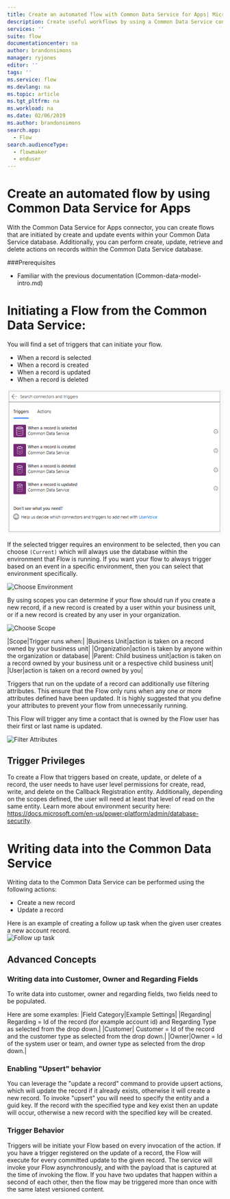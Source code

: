 ```yaml
---
title: Create an automated flow with Common Data Service for Apps| Microsoft Docs
description: Create useful workflows by using a Common Data Service connection and Microsoft Flow
services: ''
suite: flow
documentationcenter: na
author: brandonsimons
manager: ryjones
editor: ''
tags: ''
ms.service: flow
ms.devlang: na
ms.topic: article
ms.tgt_pltfrm: na
ms.workload: na
ms.date: 02/06/2019
ms.author: brandonsimons
search.app: 
  - Flow
search.audienceType: 
  - flowmaker
  - enduser
---
```

# Create an automated flow by using Common Data Service for Apps
With the Common Data Service for Apps connector, you can create flows that are initiated by create and update  events within your Common Data Service database.  Additionally, you can perform create, update, retrieve and delete actions on records within the Common Data Service database.

###Prerequisites
* Familiar with the previous documentation (Common-data-model-intro.md)

# Initiating a Flow from the Common Data Service:
You will find a set of triggers that can initiate your flow.
- When a record is selected
- When a record is created
- When a record is updated
- When a record is deleted

![Select a Trigger](./media/cds-connector/Triggers.png)

If the selected trigger requires an environment to be selected, then you can choose `(Current)` which will always use the database within the environment that Flow is running.  If you want your flow to always trigger based on an event in a specific environment, then you can select that environment specifically.

![Choose Environment](.media/cds-connector/Environments.png)

By using scopes you can determine if your flow should run if you create a new record, if a new record is created by a user within your business unit, or if a new record is created by any user in your organization.

![Choose Scope](.media/cds-connector/Scopes.png)

|Scope|Trigger runs when:|
|Business Unit|action is taken on a record owned by your business unit|
|Organization|action is taken by anyone within the organization or database|
|Parent: Child business unit|action is taken on a record owned by your business unit or a respective child business unit|
|User|action is taken on a record owned by you|

Triggers that run on the update of a record can additionally use filtering attributes.  This ensure that the Flow only runs when any one or more attributes defined have been updated.  It is highly suggested that you define your attributes to prevent your flow from unnecessarily running.

This Flow will trigger any time a contact that is owned by the Flow user has their first or last name is updated.

![Filter Attributes](.media/cds-connector/FilterAttributes.png)

## Trigger Privileges
To create a Flow that triggers based on create, update, or delete of a record, the user needs to have user level permissions for create, read, write, and delete on the Callback Registration entity.  Additionally, depending on the scopes defined, the user will need at least that level of read on the same entity.  Learn more about environment security here: https://docs.microsoft.com/en-us/power-platform/admin/database-security.


# Writing data into the Common Data Service
Writing data to the Common Data Service can be performed using the following actions:
- Create a new record
- Update a record

Here is an example of creating a follow up task when the given user creates a new account record.  
![Follow up task](.media/cds-connector/Regarding.png)

## Advanced Concepts 

### Writing data into Customer, Owner and Regarding Fields
To write data into customer, owner and regarding fields, two fields need to be populated.  

Here are some examples:
|Field Category|Example Settings|
|Regarding| Regarding = Id of the record (for example account id) and Regarding Type as selected from the drop down.|
|Customer| Customer = Id of the record and the customer type as selected from the drop down.|
|Owner|Owner = Id of the system user or team, and owner type as selected from the drop down.|

### Enabling "Upsert" behavior
You can leverage the "update a record" command to provide upsert actions, which will update the record if it already exists, otherwise it will create a new record.  To invoke "upsert" you will need to specify the entity and a guid key.  If the record with the specified type and key exist then an update will occur, otherwise a new record with the specified key will be created.

### Trigger Behavior
Triggers will be initiate your Flow based on every invocation of the action.  If you have a trigger registered on the update of a record, the Flow will execute for every committed update to the given record.  The service will invoke your Flow asynchronously, and with the payload that is captured at the time of invoking the flow.  If you have two updates that happen within a second of each other, then the flow may be triggered more than once with the same latest versioned content.